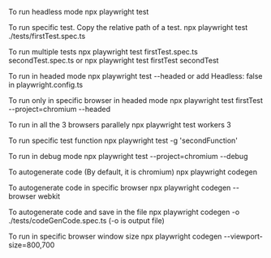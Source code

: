 To run headless mode
    npx playwright test

To run specific test. Copy the relative path of a test.
    npx playwright test ./tests/firstTest.spec.ts

To run multiple tests
    npx playwright test firstTest.spec.ts secondTest.spec.ts
    or
    npx playwright test firstTest secondTest

To run in headed mode
    npx playwright test --headed
    or
    add Headless: false in playwright.config.ts

To run only in specific browser in headed mode
    npx playwright test firstTest --project=chromium --headed

To run in all the 3 browsers parallely
    npx playwright test workers 3

To run specific test function
    npx playwright test -g 'secondFunction'

To run in debug mode
    npx playwright test --project=chromium --debug

To autogenerate code (By default, it is chromium)
    npx playwright codegen

To autogenerate code in specific browser
    npx playwright codegen --browser webkit

To autogenerate code and save in the file 
    npx playwright codegen -o ./tests/codeGenCode.spec.ts (-o is output file)


To run in specific browser window size
    npx playwright codegen --viewport-size=800,700